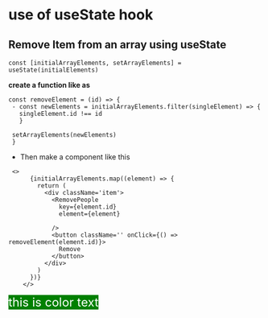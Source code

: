 # use of useState hook

## Remove Item from an array using useState
````
const [initialArrayElements, setArrayElements] = useState(initialElements)

````
**create a function like as**
 ````
const removeElement = (id) => {
  - const newElements = initialArrayElements.filter(singleElement) => {
    singleElement.id !== id
    }

  setArrayElements(newElements)
  }

  ````

* Then make a component like this

```
 <>
      {initialArrayElements.map((element) => {
        return (
          <div className='item'>
            <RemovePeople
              key={element.id}
              element={element}

            />
            <button className='' onClick={() => removeElement(element.id)}>
              Remove
            </button>
          </div>
        )
      })}
    </>
```
<span style = 'color : white; background-color : green; font-size : 1.5rem; '>  this is color text   </span>
